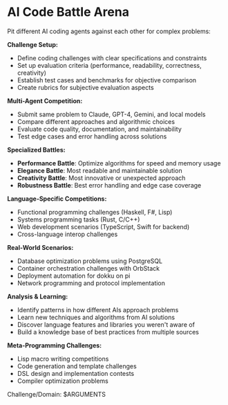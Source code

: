 # AI Code Battle Arena

Pit different AI coding agents against each other for complex problems:

**Challenge Setup:**
- Define coding challenges with clear specifications and constraints
- Set up evaluation criteria (performance, readability, correctness, creativity)
- Establish test cases and benchmarks for objective comparison
- Create rubrics for subjective evaluation aspects

**Multi-Agent Competition:**
- Submit same problem to Claude, GPT-4, Gemini, and local models
- Compare different approaches and algorithmic choices
- Evaluate code quality, documentation, and maintainability
- Test edge cases and error handling across solutions

**Specialized Battles:**
- **Performance Battle**: Optimize algorithms for speed and memory usage
- **Elegance Battle**: Most readable and maintainable solution
- **Creativity Battle**: Most innovative or unexpected approach
- **Robustness Battle**: Best error handling and edge case coverage

**Language-Specific Competitions:**
- Functional programming challenges (Haskell, F#, Lisp)
- Systems programming tasks (Rust, C/C++)
- Web development scenarios (TypeScript, Swift for backend)
- Cross-language interop challenges

**Real-World Scenarios:**
- Database optimization problems using PostgreSQL
- Container orchestration challenges with OrbStack
- Deployment automation for dokku on pi
- Network programming and protocol implementation

**Analysis & Learning:**
- Identify patterns in how different AIs approach problems
- Learn new techniques and algorithms from AI solutions
- Discover language features and libraries you weren't aware of
- Build a knowledge base of best practices from multiple sources

**Meta-Programming Challenges:**
- Lisp macro writing competitions
- Code generation and template challenges
- DSL design and implementation contests
- Compiler optimization problems

Challenge/Domain: $ARGUMENTS

